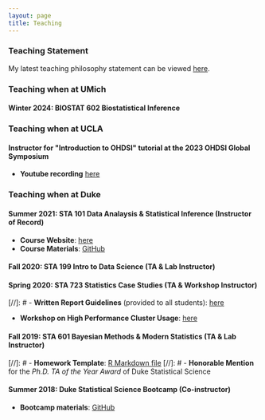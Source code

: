 ```yaml
---
layout: page
title: Teaching
---
```


### Teaching Statement
My latest teaching philosophy statement can be viewed [here](https://fanbu1995.github.io/teaching/teaching_statement.pdf).


### Teaching when at UMich

#### Winter 2024: BIOSTAT 602 Biostatistical Inference


### Teaching when at UCLA

#### Instructor for "Introduction to OHDSI" tutorial at the 2023 OHDSI Global Symposium

- **Youtube recording** [here](https://youtu.be/7-T9a8I1uN8?si=VzUUn8M04FOEHFPD&t=3680)


### Teaching when at Duke

#### Summer 2021: STA 101 Data Analaysis & Statistical Inference (Instructor of Record)

- **Course Website**: [here](https://sites.google.com/view/sta101-001-summer2021/home)
- **Course Materials**: [GitHub](https://github.com/fanbu1995/sta101-materials)

#### Fall 2020: STA 199 Intro to Data Science (TA & Lab Instructor)

#### Spring 2020: STA 723 Statistics Case Studies (TA & Workshop Instructor)

[//]: # - **Written Report Guidelines** (provided to all students): [here](https://fanbu1995.github.io/teaching/Case_Studies_Written_Report_Guideline.pdf)
- **Workshop on High Performance Cluster Usage**: [here](https://github.com/STA-723/cluster_overview)

#### Fall 2019: STA 601 Bayesian Methods & Modern Statistics (TA & Lab Instructor)

[//]: # - **Homework Template**: [R Markdown file](https://fanbu1995.github.io/teaching/hw_template.rmd)
[//]: # - **Honorable Mention** for the _Ph.D. TA of the Year Award_ of Duke Statistical Science

#### Summer 2018: Duke Statistical Science Bootcamp (Co-instructor)

- **Bootcamp materials**: [GitHub](https://github.com/fanbu1995/DukeStatSciBootcamp2018)



